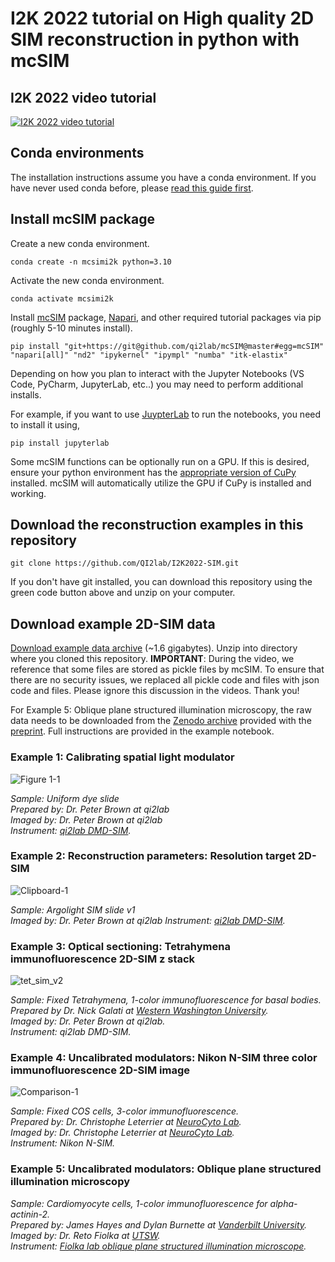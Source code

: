 # I2K 2022 tutorial on High quality 2D SIM reconstruction in python with mcSIM

## I2K 2022 video tutorial
[![I2K 2022 video tutorial](https://user-images.githubusercontent.com/26783318/166836402-b81c7d1e-b7c5-4586-9e4d-e61b2e68c728.png)](http://www.youtube.com/watch?v=mDar-MjMtW0 "I2K 2022 video tutorial")

## Conda environments
The installation instructions assume you have a conda environment. If you have never used conda before, please [read this guide first](https://biapol.github.io/blog/johannes_mueller/anaconda_getting_started/).

## Install mcSIM package
Create a new conda environment.
```
conda create -n mcsimi2k python=3.10
```
Activate the new conda environment.
```
conda activate mcsimi2k
```

Install [mcSIM](https://github.com/QI2lab/mcSIM) package, [Napari](https://napari.org/), and other required tutorial packages via pip (roughly 5-10 minutes install).
```
pip install "git+https://git@github.com/qi2lab/mcSIM@master#egg=mcSIM" "napari[all]" "nd2" "ipykernel" "ipympl" "numba" "itk-elastix"
````

Depending on how you plan to interact with the Jupyter Notebooks (VS Code, PyCharm, JupyterLab, etc..) you may need to perform additional installs.

For example, if you want to use [JuypterLab](https://jupyterlab.readthedocs.io/en/stable/) to run the notebooks, you need to install it using,

```
pip install jupyterlab
```

Some mcSIM functions can be optionally run on a GPU. If this is desired, ensure your python environment has the [appropriate version of CuPy](https://cupy.dev/) installed. mcSIM will automatically utilize the GPU if CuPy is installed and working.

## Download the reconstruction examples in this repository
```
git clone https://github.com/QI2lab/I2K2022-SIM.git
```

If you don't have git installed, you can download this repository using the green code button above and unzip on your computer.

## Download example 2D-SIM data

[Download example data archive](https://drive.google.com/file/d/1MaWGsRvqyV1nLH7wb8afDcK5edQcEhHk/view?usp=sharing) (~1.6 gigabytes). Unzip into directory where you cloned this repository.
**IMPORTANT**: During the video, we reference that some files are stored as pickle files by mcSIM. To ensure that there are no security issues, we replaced all pickle code and files with json code and files. Please ignore this discussion in the videos. Thank you!

For Example 5: Oblique plane structured illumination microscopy, the raw data needs to be downloaded from the [Zenodo archive](https://zenodo.org/record/6481084#.YmVM-7lOmHs) provided with the [preprint](https://www.biorxiv.org/content/10.1101/2022.05.19.492671v1.full). Full instructions are provided in the example notebook.

### Example 1: Calibrating spatial light modulator

![Figure 1-1](https://user-images.githubusercontent.com/26783318/167058036-15de7af4-ac36-4ade-aa24-92e5880509d3.png)

*Sample: Uniform dye slide*  
*Prepared by: Dr. Peter Brown at qi2lab*  
*Imaged by: Dr. Peter Brown at qi2lab*  
*Instrument: [qi2lab DMD-SIM](https://opg.optica.org/boe/fulltext.cfm?uri=boe-12-6-3700&id=451508).*

### Example 2: Reconstruction parameters: Resolution target 2D-SIM

![Clipboard-1](https://user-images.githubusercontent.com/26783318/166563449-ee752ecd-fd03-47a3-be4c-ea37910aef68.png)

*Sample: Argolight SIM slide v1*  
*Imaged by: Dr. Peter Brown at qi2lab*
*Instrument: [qi2lab DMD-SIM](https://opg.optica.org/boe/fulltext.cfm?uri=boe-12-6-3700&id=451508).*

### Example 3: Optical sectioning: Tetrahymena immunofluorescence 2D-SIM z stack

![tet_sim_v2](https://user-images.githubusercontent.com/26783318/166837008-e2c718b8-36e4-4efa-b9ee-59593ebdd835.gif)

*Sample: Fixed Tetrahymena, 1-color immunofluorescence for basal bodies.*  
*Prepared by Dr. Nick Galati at [Western Washington University](https://wp.wwu.edu/galatilab/).*  
*Imaged by: Dr. Peter Brown at qi2lab.*  
*Instrument: qi2lab DMD-SIM.*

### Example 4: Uncalibrated modulators: Nikon N-SIM three color immunofluorescence 2D-SIM image

![Comparison-1](https://user-images.githubusercontent.com/26783318/166563379-19bc1766-814b-4e55-9add-f7dbd5ceab61.png)

*Sample: Fixed COS cells, 3-color immunofluorescence.*  
*Prepared by: Dr. Christophe Leterrier at [NeuroCyto Lab](https://www.neurocytolab.org/).*  
*Imaged by: Dr. Christophe Leterrier at [NeuroCyto Lab](https://www.neurocytolab.org/).*  
*Instrument: Nikon N-SIM.*

### Example 5: Uncalibrated modulators: Oblique plane structured illumination microscopy

*Sample: Cardiomyocyte cells, 1-color immunofluorescence for alpha-actinin-2.*  
*Prepared by: James Hayes and Dylan Burnette at [Vanderbilt University](https://lab.vanderbilt.edu/dylan-burnette-lab/).*  
*Imaged by: Dr. Reto Fiolka at [UTSW](https://www.utsouthwestern.edu/labs/fiolka/).*  
*Instrument: [Fiolka lab oblique plane structured illumination microscope](https://www.biorxiv.org/content/10.1101/2022.05.19.492671v1.full).*
